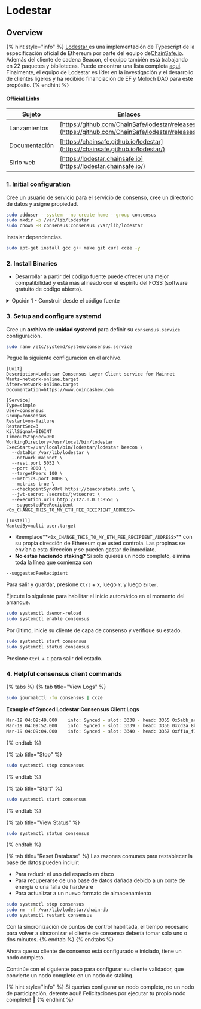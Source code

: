 # Lodestar

## Overview

{% hint style="info" %}
[Lodestar ](https://lodestar.chainsafe.io)es una implementación de Typescript de la especificación oficial de Ethereum por parte del equipo de[ChainSafe.io](https://lodestar.chainsafe.io). Además del cliente de cadena Beacon, el equipo también está trabajando en 22 paquetes y bibliotecas. Puede encontrar una lista completa [aqui](https://hackmd.io/CcsWTnvRS\_eiLUajr3gi9g). Finalmente, el equipo de Lodestar es líder en la investigación y el desarrollo de clientes ligeros y ha recibido financiación de EF y Moloch DAO para este propósito.
{% endhint %}

#### Official Links

| Sujeto        | Enlaces                                                                                            |
| ------------- | ------------------------------------------------------------------------------------------------ |
| Lanzamientos  | [https://github.com/ChainSafe/lodestar/releases](https://github.com/ChainSafe/lodestar/releases) |
| Documentación | [https://chainsafe.github.io/lodestar](https://chainsafe.github.io/lodestar/)                    |
| Sirio web     | [https://lodestar.chainsafe.io](https://lodestar.chainsafe.io/)                                  |

### 1. Initial configuration

Cree un usuario de servicio para el servicio de consenso, cree un directorio de datos y asigne propiedad.

```bash
sudo adduser --system --no-create-home --group consensus
sudo mkdir -p /var/lib/lodestar
sudo chown -R consensus:consensus /var/lib/lodestar
```

Instalar dependencias.

```bash
sudo apt-get install gcc g++ make git curl ccze -y
```

### 2. Install Binaries

* Desarrollar a partir del código fuente puede ofrecer una mejor compatibilidad y está más alineado con el espíritu del FOSS (software gratuito de código abierto).

<details>

<summary>Opción 1 - Construir desde el código fuente</summary>

Instala el hilo.

```bash
curl -sS https://dl.yarnpkg.com/debian/pubkey.gpg | sudo apt-key add -
echo "deb https://dl.yarnpkg.com/debian/ stable main" | sudo tee /etc/apt/sources.list.d/yarn.list
sudo apt update
sudo apt install yarn -y
```

Confirme que el hilo esté instalado correctamente.

```bash
yarn --version
# Should output version >= 1.22.19
```

Instalar nodejs.

```bash
#Download and import the Nodesource GPG key
sudo apt-get update
sudo apt-get install -y ca-certificates curl gnupg
sudo mkdir -p /etc/apt/keyrings
curl -fsSL https://deb.nodesource.com/gpgkey/nodesource-repo.gpg.key | sudo gpg --dearmor -o /etc/apt/keyrings/nodesource.gpg

#Create deb repository
NODE_MAJOR=20
echo "deb [signed-by=/etc/apt/keyrings/nodesource.gpg] https://deb.nodesource.com/node_$NODE_MAJOR.x nodistro main" | sudo tee /etc/apt/sources.list.d/nodesource.list

#Run Update and Install
sudo apt-get update
sudo apt-get install nodejs -y
```

Instalar y compilar Lodestar.

```bash
mkdir -p ~/git
cd ~/git
git clone -b stable https://github.com/chainsafe/lodestar.git
cd lodestar
yarn install
yarn run build
```

Verifique que Lodestar se haya instalado correctamente mostrando la versión.

```bash
./lodestar --version
```

Ejemplo de salida de una versión compatible.

```
🌟 Lodestar: TypeScript Implementation of the Ethereum Consensus Beacon Chain.
  * Version: v1.8.0/stable/a4b29cf
  * by ChainSafe Systems, 2018-2022
```

Instale los archivos binarios.

```bash
sudo cp -a $HOME/git/lodestar /usr/local/bin/lodestar
```

</details>

### **3. Setup and configure systemd**

Cree un **archivo de unidad systemd** para definir su `consensus.service` configuración.

```bash
sudo nano /etc/systemd/system/consensus.service
```

Pegue la siguiente configuración en el archivo.

```shell
[Unit]
Description=Lodestar Consensus Layer Client service for Mainnet
Wants=network-online.target
After=network-online.target
Documentation=https://www.coincashew.com

[Service]
Type=simple
User=consensus
Group=consensus
Restart=on-failure
RestartSec=3
KillSignal=SIGINT
TimeoutStopSec=900
WorkingDirectory=/usr/local/bin/lodestar
ExecStart=/usr/local/bin/lodestar/lodestar beacon \
  --dataDir /var/lib/lodestar \
  --network mainnet \
  --rest.port 5052 \
  --port 9000 \
  --targetPeers 100 \
  --metrics.port 8008 \
  --metrics true \
  --checkpointSyncUrl https://beaconstate.info \
  --jwt-secret /secrets/jwtsecret \
  --execution.urls http://127.0.0.1:8551 \
  --suggestedFeeRecipient <0x_CHANGE_THIS_TO_MY_ETH_FEE_RECIPIENT_ADDRESS>

[Install]
WantedBy=multi-user.target
```

* Reemplace**`<0x_CHANGE_THIS_TO_MY_ETH_FEE_RECIPIENT_ADDRESS>`** con su propia dirección de Ethereum que usted controla. Las propinas se envían a esta dirección y se pueden gastar de inmediato.
* **No estás haciendo staking?** Si solo quieres un nodo completo, elimina toda la línea que comienza con


```
--suggestedFeeRecipient
```

Para salir y guardar, presione `Ctrl` + `X`, luego `Y`, y luego `Enter`.

Ejecute lo siguiente para habilitar el inicio automático en el momento del arranque.

```bash
sudo systemctl daemon-reload
sudo systemctl enable consensus
```

Por último, inicie su cliente de capa de consenso y verifique su estado.

```bash
sudo systemctl start consensus
sudo systemctl status consensus
```

Presione `Ctrl` + `C` para salir del estado.

### 4. Helpful consensus client commands

{% tabs %}
{% tab title="View Logs" %}
```bash
sudo journalctl -fu consensus | ccze
```

**Example of Synced Lodestar Consensus Client Logs**

```bash
Mar-19 04:09:49.000    info: Synced - slot: 3338 - head: 3355 0x5abb_ac30 - execution: valid(0x1a3c_2ca5) - finalized: 0xfa22_1142:3421 - peers: 25
Mar-19 04:09:52.000    info: Synced - slot: 3339 - head: 3356 0xcd2a_8b32 - execution: valid(0xab34_fa32) - finalized: 0xfa22_1142:3421 - peers: 25
Mar-19 04:09:04.000    info: Synced - slot: 3340 - head: 3357 0xff1a_f12a - execution: valid(0xfaf1_b35f) - finalized: 0xfa22_1142:3421 - peers: 25
```
{% endtab %}

{% tab title="Stop" %}
```bash
sudo systemctl stop consensus
```
{% endtab %}

{% tab title="Start" %}
```bash
sudo systemctl start consensus
```
{% endtab %}

{% tab title="View Status" %}
```bash
sudo systemctl status consensus
```
{% endtab %}

{% tab title="Reset Database" %}
Las razones comunes para restablecer la base de datos pueden incluir:

* Para reducir el uso del espacio en disco
* Para recuperarse de una base de datos dañada debido a un corte de energía o una falla de hardware
* Para actualizar a un nuevo formato de almacenamiento

```bash
sudo systemctl stop consensus
sudo rm -rf /var/lib/lodestar/chain-db
sudo systemctl restart consensus
```

Con la sincronización de puntos de control habilitada, el tiempo necesario para volver a sincronizar el cliente de consenso debería tomar solo uno o dos minutos.
{% endtab %}
{% endtabs %}

Ahora que su cliente de consenso está configurado e iniciado, tiene un nodo completo.

Continúe con el siguiente paso para configurar su cliente validador, que convierte un nodo completo en un nodo de staking.

{% hint style="info" %}
 Si querías configurar un nodo completo, no un nodo de participación, detente aquí! Felicitaciones por ejecutar tu propio nodo completo! :tada:
{% endhint %}
